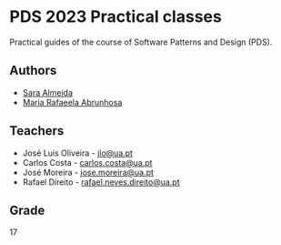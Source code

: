 # PDS 2023 Practical classes

Practical guides of the course of Software Patterns and Design (PDS).

## Authors

* [Sara Almeida](https://github.com/SardinhaAlmeida)
* [Maria Rafaeela Abrunhosa](https://github.com/mariaabr)

## Teachers
- José Luís Oliveira - jlo@ua.pt
- Carlos Costa - carlos.costa@ua.pt
- José Moreira - jose.moreira@ua.pt
- Rafael Direito - rafael.neves.direito@ua.pt

## Grade
17